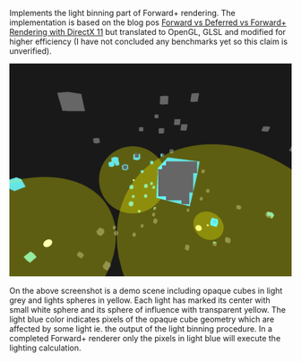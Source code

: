 Implements the light binning part of Forward+ rendering. The implementation is based on the blog pos [Forward vs Deferred vs Forward+ Rendering with DirectX 11](https://www.3dgep.com/forward-plus/)
but translated to OpenGL, GLSL and modified for higher efficiency (I have not concluded any benchmarks yet so this claim is unverified).

![SCREENSHOT](SCREENSHOT.png "SCREENSHOT")

On the above screenshot is a demo scene including opaque cubes in light grey and lights spheres in yellow. Each light has marked its center with small white sphere and its sphere of influence with transparent yellow.
The light blue color indicates pixels of the opaque cube geometry which are affected by some light ie. the output of the light binning procedure. In a completed Forward+ renderer 
only the pixels in light blue will execute the lighting calculation. 
